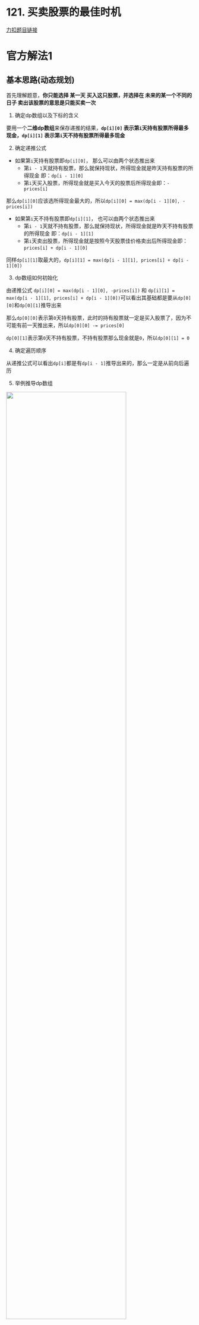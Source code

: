 # 121. 买卖股票的最佳时机

[力扣题目链接](https://leetcode-cn.com/problems/best-time-to-buy-and-sell-stock/)

# 官方解法1

## 基本思路(动态规划)

首先理解题意，<strong>你只能选择 某一天 买入这只股票，并选择在 未来的某一个不同的日子 卖出该股票的意思是只能买卖一次</strong>

1. 确定dp数组以及下标的含义

要用一个<strong>二维dp数组</strong>来保存递推的结果，<strong>`dp[i][0]` 表示第`i`天持有股票所得最多现金，`dp[i][1]` 表示第`i`天不持有股票所得最多现金</strong>

2. 确定递推公式

- 如果第`i`天持有股票即`dp[i][0]`， 那么可以由两个状态推出来
	- 第`i - 1`天就持有股票，那么就保持现状，所得现金就是昨天持有股票的所得现金 即：`dp[i - 1][0]`
	- 第`i`天买入股票，所得现金就是买入今天的股票后所得现金即：`-prices[i]`

那么`dp[i][0]`应该选所得现金最大的，所以`dp[i][0] = max(dp[i - 1][0], -prices[i])`

- 如果第`i`天不持有股票即`dp[i][1]`， 也可以由两个状态推出来
	- 第`i - 1`天就不持有股票，那么就保持现状，所得现金就是昨天不持有股票的所得现金 即：`dp[i - 1][1]`
	- 第`i`天卖出股票，所得现金就是按照今天股票佳价格卖出后所得现金即：`prices[i] + dp[i - 1][0]`

同样`dp[i][1]`取最大的，`dp[i][1] = max(dp[i - 1][1], prices[i] + dp[i - 1][0])`

3. dp数组如何初始化

由递推公式 `dp[i][0] = max(dp[i - 1][0], -prices[i])` 和 `dp[i][1] = max(dp[i - 1][1], prices[i] + dp[i - 1][0])`可以看出其基础都是要从`dp[0][0]`和`dp[0][1]`推导出来

那么`dp[0][0]`表示第`0`天持有股票，此时的持有股票就一定是买入股票了，因为不可能有前一天推出来，所以`dp[0][0] -= prices[0]`

`dp[0][1]`表示第`0`天不持有股票，不持有股票那么现金就是`0`，所以`dp[0][1] = 0`

4. 确定遍历顺序

从递推公式可以看出`dp[i]`都是有`dp[i - 1]`推导出来的，那么一定是从前向后遍历

5. 举例推导dp数组

<img src="../Pictures/121. 买卖股票的最佳时机.png" width="80%"/>

`dp[5][1]`就是最终结果。为什么不是`dp[5][0]`呢？<strong>因为本题中不持有股票状态所得金钱一定比持有股票状态得到的多！</strong>

## 边界问题

如果`prices`为`null`或者长度为`0`，直接返回`-1`

## Java代码
```java
class Solution {
    public int maxProfit(int[] prices) {
        if (prices == null || prices.length == 0){
            return -1;
        }
        
        // dp[i][0]代表第i天持有股票的最大收益
        // dp[i][1]代表第i天不持有股票的最大收益
        int[][] dp = new int[prices.length][2];
        dp[0][0] = -prices[0];
        dp[0][1] = 0;

        for (int i = 1; i < prices.length; i++){
            dp[i][0] = Math.max(dp[i - 1][0], -prices[i]);
            dp[i][1] = Math.max(dp[i - 1][1], dp[i][0] + prices[i]);
        }
        return dp[prices.length - 1][1];
    }
}
```

## Java代码(滚动数组优化)
```java
class Solution {
    public int maxProfit(int[] prices) {
        if (prices == null || prices.length == 0){
            return -1;
        }

        // dp[i][0]代表第i天持有股票的最大收益
        // dp[i][1]代表第i天不持有股票的最大收益
        int[] dp = new int[2];//dp[i - 1][]
        dp[0] = -prices[0];
        dp[1] = 0;

        for (int i = 1; i < prices.length; i++){
            int[] temp = new int[2];
            dp[0] = Math.max(dp[0], -prices[i]);
            dp[1] = Math.max(dp[1], dp[0] + prices[i]);
        }
        return dp[1];
    }
}
```

## 复杂度分析
- 时间复杂度：$O(n)$，其中$n$为`prices`数组的长度
- 空间复杂度：$O(1)$

# 官方解法2

## 基本思路(贪心)

因为<strong>股票就买卖一次</strong>，如果是在历史最低点买的股票就好了！那么只要<strong>用一个变量`low`记录历史最低价格</strong>，就可以假设自己的股票是在那天买的

那么在第i天卖出股票能够得到的利润就是`prices[i] - low`

因此，只需要遍历价格数组一遍，记录历史最低点，然后在每一天考虑这么一个问题：如果是在历史最低点买进的，那么今天卖出能赚多少钱？当考虑完所有天数之时，就得到了最好的答案

## 边界问题

如果`prices`为`null`或者长度为`0`，直接返回`-1`

## Java代码
```java
class Solution {
    public int maxProfit(int[] prices) {
        if (prices == null || prices.length == 0){
            return -1;
        }

        int res = 0;
        int low = Integer.MAX_VALUE;//找到一个最小的购入点
        for (int i = 0; i < prices.length; i++){
            low = Math.min(low, prices[i]);
            res = Math.max(res, prices[i] - low);
        }
        return res;
    }
}
```

## 复杂度分析
- 时间复杂度：$O(n)$，其中$n$为`prices`数组的长度
- 空间复杂度：$O(1)$

# 补充解法

## 基本思路

本题其实就是<a href="./0188. 买卖股票的最佳时机 IV.md">买卖股票的最佳时机 IV</a>中 `k = 1`的特殊情况

1. 确定dp数组以及下标的含义

<strong>一天一共就有三个状态，</strong>

- <strong>没有操作</strong>
- 第一次买入
- 第一次卖出

要用一个<strong>二维dp数组</strong>来保存递推的结果，<strong>`dp[i][j]`中 `i`表示第`i`天，`j`为 `[0 - 2]` 三个状态，`dp[i][j]`表示第`i`天状态`j`所剩最大现金</strong>

2. 确定递推公式

达到`dp[i][1]`状态，有两个具体操作：

- 操作一：第`i`天买入股票了，那么`dp[i][1] = dp[i-1][0] - prices[i]`
- 操作二：第`i`天没有操作，而是沿用前一天买入的状态，即：`dp[i][1] = dp[i - 1][1]`

需要注意：`dp[i][1]`，表示的是第`i`天，买入股票的状态，并不是说一定要第`i`天买入股票

那么`dp[i][1] = max(dp[i-1][0] - prices[i], dp[i - 1][1])`

同理`dp[i][2]`也有两个操作：

- 操作一：第`i`天卖出股票了，那么`dp[i][2] = dp[i - 1][1] + prices[i]`
- 操作二：第`i`天没有操作，沿用前一天卖出股票的状态，即：`dp[i][2] = dp[i - 1][2]`

所以`dp[i][2] = max(dp[i - 1][1] + prices[i], dp[i - 1][2])`

3. dp数组如何初始化

第`0`天没有操作，这个最容易想到，就是`0`，即：`dp[0][0] = 0`

第`0`天做第一次买入的操作，`dp[0][1] = -prices[0]`

第`0`天做第一次卖出的操作，首先卖出的操作一定是收获利润，整个股票买卖最差情况也就是没有盈利即全程无操作现金为`0`，从递推公式中可以看出每次是取最大值，那么既然是收获利润如果比`0`还小了就没有必要收获这个利润了，所以`dp[0][2] = 0`

4. 确定遍历顺序

从递归公式其实已经可以看出，一定是从前向后遍历，因为`dp[i]`，依靠`dp[i - 1]`的数值

5. 举例推导dp数组

## 边界问题

如果`prices`为`null`或者长度为`0`，直接返回`-1`

## Java代码
```java
class Solution {
    public int maxProfit(int[] prices) {
        if (prices == null || prices.length == 0){
            return -1;
        }

        // 定义 3 种状态:
        // 0: 没有操作, 1: 第一次买入, 2: 第一次卖出
        int[][] dp = new int[prices.length][3];
        dp[0][1] = -prices[0];

        for (int i = 1; i < prices.length; i++){
            dp[i][0] = dp[i - 1][0];
            dp[i][1] = Math.max(dp[i - 1][1], dp[i - 1][0] - prices[i]);
            dp[i][2] = Math.max(dp[i - 1][2], dp[i - 1][1] + prices[i]);
        }
        return dp[prices.length - 1][2];
    }
}
```

## Java代码(滚动数组优化)
```java
class Solution {
    public int maxProfit(int[] prices) {
        if (prices == null || prices.length == 0){
            return -1;
        }

        // 定义 3 种状态:
        // 0: 没有操作, 1: 第一次买入, 2: 第一次卖出
        int[] dp = new int[3];
        dp[1] = -prices[0];

        for (int i = 1; i < prices.length; i++){
            dp[1] = Math.max(dp[1], dp[0] - prices[i]);
            dp[2] = Math.max(dp[2], dp[1] + prices[i]);
        }
        return dp[2];
    }
}
```

## 复杂度分析
- 时间复杂度：$O(n)$，其中$n$为`prices`数组的长度
- 空间复杂度：$O(1)$